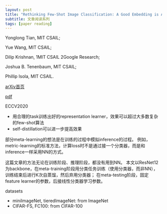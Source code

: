 ```yaml
---
layout: post
title: "Rethinking Few-Shot Image Classification: A Good Embedding is All You Need?"
subtitle: 文章阅读系列
tags: [paper reading]
---
```


Yonglong Tian, MIT CSAIL;

Yue Wang, MIT CSAIL;

Dilip Krishnan, 1MIT CSAIL 2Google Research;

Joshua B. Tenenbaum, MIT CSAIL;

Phillip Isola, MIT CSAIL.


[arXiv首页](https://arxiv.org/abs/2003.11539)

[pdf](https://arxiv.org/pdf/2003.11539.pdf)

ECCV2020

- 用合理的task训练出好的representation learner，效果可以超过大多数复杂的few-shot算法
- self-distillation可以进一步提高效果

部分meta-learning的想法是在训练的过程中模拟inference的过程。
例如，metric-learning的标准方法，计算loss时不是通过接一个分类器，而是和inference一样采用NN的方式。

这篇文章的方法无论在训练阶段、推理阶段，都没有用到NN。
本文以ResNet12为backbone，在meta-training阶段用分类任务训练（使用分类器，而非NN），训练结束后进行K次自蒸馏，然后弃用分类器；
在meta-testing阶段，固定feature learner的参数，后接线性分类器学习参数。

datasets
- miniImageNet, tieredImageNet: from ImageNet
- CIFAR-FS, FC100: from CIFAR-100